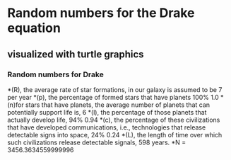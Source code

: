 # Random numbers for the Drake equation
## visualized with turtle graphics

### Random numbers for Drake
 
*(R), the average rate of star formations, in our galaxy is assumed to be 7 per year 
*(p), the percentage of formed stars that have planets 100% 1.0
*(n)for stars that have planets, the average number of planets that can potentially support life is, 6
*(l), the percentage of those planets that actually develop life, 94% 0.94
*(c), the percentage of these civilizations that have developed communications, i.e., technologies that release detectable signs into space,  24% 0.24
*(L), the length of time over which such civilizations release detectable signals,  598  years.
*N = 3456.3634559999996